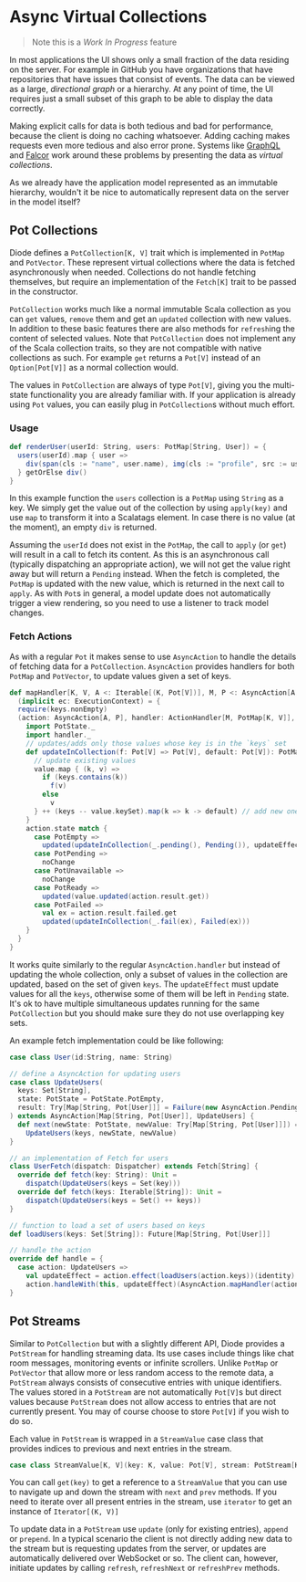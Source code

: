 # Async Virtual Collections

> Note this is a *Work In Progress* feature

In most applications the UI shows only a small fraction of the data residing on the server. For example in GitHub you have organizations that have repositories
that have issues that consist of events. The data can be viewed as a large, _directional graph_ or a hierarchy. At any point of time, the UI requires just a
small subset of this graph to be able to display the data correctly.

Making explicit calls for data is both tedious and bad for performance, because the client is doing no caching whatsoever. Adding caching makes requests even
more tedious and also error prone. Systems like [GraphQL](https://facebook.github.io/react/blog/2015/05/01/graphql-introduction.html) and 
[Falcor](https://netflix.github.io/falcor/starter/what-is-falcor.html) work around these problems by presenting the data as _virtual collections_.
 
As we already have the application model represented as an immutable hierarchy, wouldn't it be nice to automatically represent data on the server in the model
itself?

## Pot Collections

Diode defines a `PotCollection[K, V]` trait which is implemented in `PotMap` and `PotVector`. These represent virtual collections where the data is fetched
asynchronously when needed. Collections do not handle fetching themselves, but require an implementation of the `Fetch[K]` trait to be passed in the
constructor.

`PotCollection` works much like a normal immutable Scala collection as you can `get` values, `remove` them and get an `updated` collection with new values. In
addition to these basic features there are also methods for `refresh`ing the content of selected values. Note that `PotCollection` does not implement any of
the Scala collection traits, so they are not compatible with native collections as such. For example `get` returns a `Pot[V]` instead of an `Option[Pot[V]]` as
a normal collection would.

The values in `PotCollection` are always of type `Pot[V]`, giving you the multi-state functionality you are already familiar with. If your application is
already using `Pot` values, you can easily plug in `PotCollection`s without much effort.

### Usage

```scala
def renderUser(userId: String, users: PotMap[String, User]) = {
  users(userId).map { user =>
    div(span(cls := "name", user.name), img(cls := "profile", src := user.picUrl))
  } getOrElse div()
}
```

In this example function the `users` collection is a `PotMap` using `String` as a key. We simply get the value out of the collection by using `apply(key)` and
use `map` to transform it into a Scalatags element. In case there is no value (at the moment), an empty `div` is returned.

Assuming the `userId` does not exist in the `PotMap`, the call to `apply` (or `get`) will result in a call to fetch its content. As this is an asynchronous
call (typically dispatching an appropriate action), we will not get the value right away but will return a `Pending` instead. When the fetch is completed, the
`PotMap` is updated with the new value, which is returned in the next call to `apply`. As with `Pot`s in general, a model update does not automatically trigger
a view rendering, so you need to use a listener to track model changes.

### Fetch Actions

As with a regular `Pot` it makes sense to use `AsyncAction` to handle the details of fetching data for a `PotCollection`. `AsyncAction` provides handlers for
both `PotMap` and `PotVector`, to update values given a set of keys.

```scala
def mapHandler[K, V, A <: Iterable[(K, Pot[V])], M, P <: AsyncAction[A, P]](keys: Set[K])
  (implicit ec: ExecutionContext) = {
  require(keys.nonEmpty)
  (action: AsyncAction[A, P], handler: ActionHandler[M, PotMap[K, V]], updateEffect: Effect) => {
    import PotState._
    import handler._
    // updates/adds only those values whose key is in the `keys` set
    def updateInCollection(f: Pot[V] => Pot[V], default: Pot[V]): PotMap[K, V] = {
      // update existing values
      value.map { (k, v) =>
        if (keys.contains(k))
          f(v)
        else
          v
      } ++ (keys -- value.keySet).map(k => k -> default) // add new ones
    }
    action.state match {
      case PotEmpty =>
        updated(updateInCollection(_.pending(), Pending()), updateEffect)
      case PotPending =>
        noChange
      case PotUnavailable =>
        noChange
      case PotReady =>
        updated(value.updated(action.result.get))
      case PotFailed =>
        val ex = action.result.failed.get
        updated(updateInCollection(_.fail(ex), Failed(ex)))
    }
  }
}
```

It works quite similarly to the regular `AsyncAction.handler` but instead of updating the whole collection, only a subset of values in the collection are
updated, based on the set of given `keys`. The `updateEffect` must update values for all the `keys`, otherwise some of them will be left in `Pending` state.
It's ok to have multiple simultaneous updates running for the same `PotCollection` but you should make sure they do not use overlapping key sets.

An example fetch implementation could be like following:

```scala
case class User(id:String, name: String)

// define a AsyncAction for updating users
case class UpdateUsers(
  keys: Set[String],
  state: PotState = PotState.PotEmpty,
  result: Try[Map[String, Pot[User]]] = Failure(new AsyncAction.PendingException)
) extends AsyncAction[Map[String, Pot[User]], UpdateUsers] {
  def next(newState: PotState, newValue: Try[Map[String, Pot[User]]]) =
    UpdateUsers(keys, newState, newValue)
}

// an implementation of Fetch for users
class UserFetch(dispatch: Dispatcher) extends Fetch[String] {
  override def fetch(key: String): Unit =
    dispatch(UpdateUsers(keys = Set(key)))
  override def fetch(keys: Iterable[String]): Unit =
    dispatch(UpdateUsers(keys = Set() ++ keys))
}

// function to load a set of users based on keys
def loadUsers(keys: Set[String]): Future[Map[String, Pot[User]]]

// handle the action
override def handle = {
  case action: UpdateUsers =>
    val updateEffect = action.effect(loadUsers(action.keys))(identity)
    action.handleWith(this, updateEffect)(AsyncAction.mapHandler(action.keys))
}
```

## Pot Streams

Similar to `PotCollection` but with a slightly different API, Diode provides a `PotStream` for handling streaming data. Its use cases include things like chat
room messages, monitoring events or infinite scrollers. Unlike `PotMap` or `PotVector` that allow more or less random access to the remote data, a `PotStream`
always consists of consecutive entries with unique identifiers. The values stored in a `PotStream` are not automatically `Pot[V]`s but direct values because
`PotStream` does not allow access to entries that are not currently present. You may of course choose to store `Pot[V]` if you wish to do so.

Each value in `PotStream` is wrapped in a `StreamValue` case class that provides indices to previous and next entries in the stream.

```scala
case class StreamValue[K, V](key: K, value: Pot[V], stream: PotStream[K, V], prevKey: Option[K], nextKey: Option[K])
```

You can call `get(key)` to get a reference to a `StreamValue` that you can use to navigate up and down the stream with `next` and `prev` methods. If you need
to iterate over all present entries in the stream, use `iterator` to get an instance of `Iterator[(K, V)]`
 
To update data in a `PotStream` use `update` (only for existing entries), `append` or `prepend`. In a typical scenario the client is not directly adding
new data to the stream but is requesting updates from the server, or updates are automatically delivered over WebSocket or so. The client can, however, initiate
updates by calling `refresh`, `refreshNext` or `refreshPrev` methods.